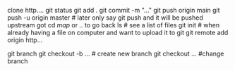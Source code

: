 clone http....
git status
git add .
git commit -m "..."
git push origin main
git push -u origin master # later only say git push and it will be pushed upstream
got cd *map* or *..* to go back
ls # see a list of files 
git init # when already having a file on computer and want to upload it to git
git remote add origin http...

git branch
git checkout -b ... # create new branch
git checkout ... #change branch

